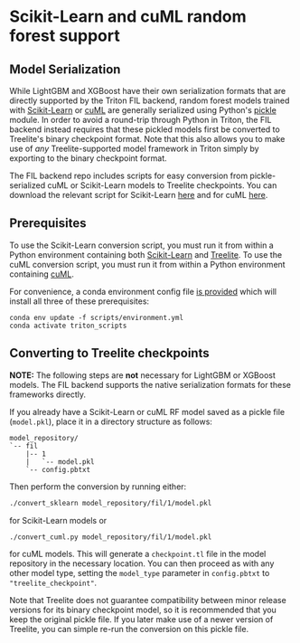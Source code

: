 # Scikit-Learn and cuML random forest support

## Model Serialization

While LightGBM and XGBoost have their own serialization formats that are
directly supported by the Triton FIL backend, random forest models trained with
[Scikit-Learn](https://scikit-learn.org/stable/modules/model_persistence.html)
or [cuML](https://docs.rapids.ai/api/cuml/stable/pickling_cuml_models.html) are
generally serialized using Python's
[pickle](https://docs.python.org/3/library/pickle.html) module. In order to
avoid a round-trip through Python in Triton, the FIL backend instead requires
that these pickled models first be converted to Treelite's binary checkpoint
format. Note that this also allows you to make use of *any* Treelite-supported
model framework in Triton simply by exporting to the binary checkpoint format.

The FIL backend repo includes scripts for easy conversion from
pickle-serialized cuML or Scikit-Learn models to Treelite checkpoints. You can
download the relevant script for Scikit-Learn
[here](https://raw.githubusercontent.com/triton-inference-server/fil_backend/main/scripts/convert_sklearn)
and for cuML
[here](https://raw.githubusercontent.com/triton-inference-server/fil_backend/main/scripts/convert_cuml.py).

## Prerequisites

To use the Scikit-Learn conversion script, you must run it from within a Python
environment containing both
[Scikit-Learn](https://scikit-learn.org/stable/install.html) and
[Treelite](https://treelite.readthedocs.io/en/latest/install.html). To use the
cuML conversion script, you must run it from within a Python environment
containing [cuML](https://rapids.ai/start.html).

For convenience, a conda environment config file
[is provided](https://raw.githubusercontent.com/triton-inference-server/fil_backend/main/scripts/environment.yml)
which will install all three of these prerequisites:

```
conda env update -f scripts/environment.yml
conda activate triton_scripts
```

## Converting to Treelite checkpoints

**NOTE:** The following steps are **not** necessary for LightGBM or XGBoost
models.  The FIL backend supports the native serialization formats for these
frameworks directly.

If you already have a Scikit-Learn or cuML RF model saved as a pickle file
(`model.pkl`), place it in a directory structure as follows:

```
model_repository/
`-- fil
    |-- 1
    |   `-- model.pkl
    `-- config.pbtxt
```

Then perform the conversion by running either:
```bash
./convert_sklearn model_repository/fil/1/model.pkl
```
for Scikit-Learn models or
```bash
./convert_cuml.py model_repository/fil/1/model.pkl
```
for cuML models. This will generate a `checkpoint.tl` file in the model
repository in the necessary location. You can then proceed as with any other
model type, setting the `model_type` parameter in `config.pbtxt` to
`"treelite_checkpoint"`.

Note that Treelite does not guarantee compatibility between minor release
versions for its binary checkpoint model, so it is recommended that you keep
the original pickle file. If you later make use of a newer version of Treelite,
you can simple re-run the conversion on this pickle file.

